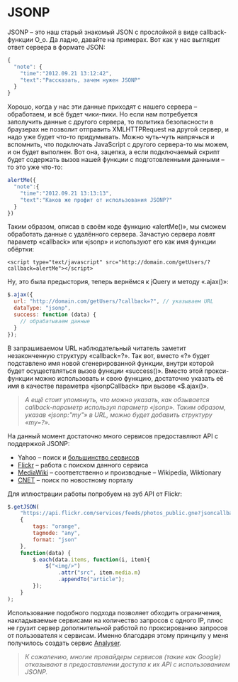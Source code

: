 # JSONP

JSONP – это наш старый знакомый JSON с прослойкой в виде callback-функции О\_о. Да ладно, давайте на примерах. Вот как у нас выглядит ответ сервера в формате JSON:

```javascript
{
  "note": {
    "time":"2012.09.21 13:12:42",
    "text":"Рассказать, зачем нужен JSONP"
  }
}
```

Хорошо, когда у нас эти данные приходят с нашего сервера – обработаем, и всё будет чики-пики. Но если нам потребуется заполучить данные с другого сервера, то политика безопасности в браузерах не позволит отправить XMLHTTPRequest на другой сервер, и надо уже будет что-то придумывать. Можно чуть-чуть напрячься и вспомнить, что подключать JavaScript с другого сервера-то мы можем, и он будет выполнен. Вот она, зацепка, а если подключаемый скрипт будет содержать вызов нашей функции с подготовленными данными – то это уже что-то:

```javascript
alertMe({
  "note":{
    "time":"2012.09.21 13:13:13",
    "text":"Каков же профит от использования JSONP?"
  }
})
```

Таким образом, описав в своём коде функцию «alertMe()», мы сможем обработать данные с удалённого сервера. Зачастую сервера ловят параметр «callback» или «jsonp» и используют его как имя функции обёртки:

```markup
<script type="text/javascript" src="http://domain.com/getUsers/?callback=alertMe"></script>
```

Ну, это была предыстория, теперь вернёмся к jQuery и методу «.ajax()»:

```javascript
$.ajax({
  url: "http://domain.com/getUsers/?callback=?", // указываем URL
  dataType: "jsonp",
  success: function (data) {
    // обрабатываем данные
  }
});
```

В запрашиваемом URL наблюдательный читатель заметит незаконченную структуру «callback=?». Так вот, вместо «?» будет подставлено имя новой сгенерированной функции, внутри которой будет осуществляться вызов функции «success()». Вместо этой прокси-функции можно использовать и свою функцию, достаточно указать её имя в качестве параметра «jsonpCallback» при вызове «$.ajax()».

> _А ещё стоит упомянуть, что можно указать, как обзывается callback-параметр используя параметр «jsonp». Таким образом, указав «jsonp:"my"» в URL, можно будет добавить структуру «my=?»._

На данный момент достаточно много сервисов предоставляют API с поддержкой JSONP:

* Yahoo – поиск и [большинство сервисов](https://developer.yahoo.com/javascript/json.html)
* [Flickr](http://www.flickr.com/services/api/) – работа с поиском данного сервиса
* [MediaWiki](http://en.wikipedia.org/w/api.php) – соответственно и производные – Wikipedia, Wiktionary
* [CNET](http://api.cnet.com/dashboard.html) – поиск по новостному порталу

Для иллюстрации работы попробуем на зуб API от Flickr:

```javascript
$.getJSON(
    "https://api.flickr.com/services/feeds/photos_public.gne?jsoncallback=?",
    {
        tags: "orange",
        tagmode: "any",
        format: "json"
    },
    function(data) {
        $.each(data.items, function(i, item){
            $("<img/>")
                .attr("src", item.media.m)
                .appendTo("article");
        });
    }
);
```

Использование подобного подхода позволяет обходить ограничения, накладываемые сервисами на количество запросов с одного IP, плюс не грузит сервер дополнительной работой по проксированию запросов от пользователя к сервисам. Именно благодаря этому принципу у меня получилось создать сервис [Analyser](http://analyser.hohli.com/).

> _К сожалению, многие провайдеры сервисов (такие как Google) отказывают в предоставлении доступа к их API с использованием JSONP._
